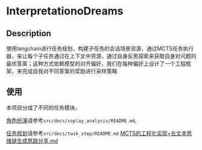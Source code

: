 # InterpretationoDreams

## Description
使用langchain进行任务规划，构建子任务的会话场景资源，通过MCTS任务执行器，来让每个子任务通过在上下文中资源，通过自身反思探索来获取自身对问题的最优答案；这种方式依赖模型的对齐偏好，我们在每种偏好上设计了一个工程框架，来完成自我对不同答案的奖励进行采样策略
 

## 使用
本项目分成了不同的任务模块，

[角色扮演](src/docs/coplay_analysis/README.md)请参考`src/docs/coplay_analysis/README.md`, 


[任务规划](src/docs/task_step/README.md)请参考`src/docs/task_step/README.md` [MCTS的工程化实现+长文本思维链生成思路分享.md](src%2Fdocs%2Ftask_step%2FMCTS%B5%C4%B9%A4%B3%CC%BB%AF%CA%B5%CF%D6%2B%B3%A4%CE%C4%B1%BE%CB%BC%CE%AC%C1%B4%C9%FA%B3%C9%CB%BC%C2%B7%B7%D6%CF%ED.md)
 